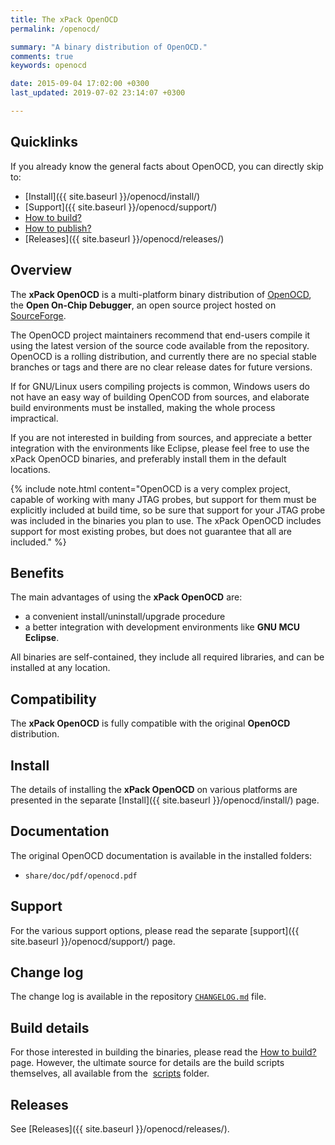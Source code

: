 ```yaml
---
title: The xPack OpenOCD
permalink: /openocd/

summary: "A binary distribution of OpenOCD."
comments: true
keywords: openocd

date: 2015-09-04 17:02:00 +0300
last_updated: 2019-07-02 23:14:07 +0300

---
```


## Quicklinks

If you already know the general facts about OpenOCD, you can directly skip to:

- [Install]({{ site.baseurl }}/openocd/install/)
- [Support]({{ site.baseurl }}/openocd/support/)
- [How to build?](https://github.com/xpack-dev-tools/openocd-xpack/blob/xpack/README-BUILD.md)
- [How to publish?](https://github.com/xpack-dev-tools/openocd-xpack/blob/xpack/README-PUBLISH.md)
- [Releases]({{ site.baseurl }}/openocd/releases/)

## Overview

The **xPack OpenOCD** is a multi-platform binary distribution of 
[OpenOCD](http://openocd.org), the **Open On-Chip Debugger**, 
an open source project hosted on 
[SourceForge](https://sourceforge.net/projects/openocd/).

The OpenOCD project maintainers recommend that end-users 
compile it using the latest version of the source code available from 
the repository. OpenOCD is a rolling distribution, and currently 
there are no special stable branches or tags 
and there are no clear release dates for future versions. 

If for GNU/Linux users compiling projects is common, Windows users do not 
have an easy way of building OpenCOD from sources, and elaborate build
environments must be installed, making the whole process impractical.

If you are not interested in building from sources, and appreciate a 
better integration with the environments like Eclipse, please feel free to use 
the xPack OpenOCD binaries, and preferably install them in the default 
locations.

{% include note.html content="OpenOCD is a very complex project, capable 
of working with many JTAG probes, but support for them must be explicitly 
included at build time, so be sure that support for your JTAG probe was 
included in the binaries you plan to use. The xPack OpenOCD includes 
support for most existing probes, but does not guarantee that all are 
included." %}

## Benefits

The main advantages of using the **xPack OpenOCD** are:

- a convenient install/uninstall/upgrade procedure 
- a better integration with development environments 
  like **GNU MCU Eclipse**.

All binaries are self-contained, they include all required libraries,
and can be installed at any location.

## Compatibility

The **xPack OpenOCD** is fully compatible with the original **OpenOCD** 
distribution.

## Install

The details of installing the **xPack OpenOCD** on various platforms are 
presented in the separate 
[Install]({{ site.baseurl }}/openocd/install/) page.

## Documentation

The original OpenOCD documentation is available in the installed folders:

- `share/doc/pdf/openocd.pdf`
  
## Support

For the various support options, please read the separate 
[support]({{ site.baseurl }}/openocd/support/) page.

## Change log

The change log is available in the repository
[`CHANGELOG.md`](https://github.com/xpack-dev-tools/openocd-xpack/blob/xpack/CHANGELOG.md) file.

## Build details

For those interested in building the binaries, please read the 
[How to build?](https://github.com/xpack-dev-tools/openocd-xpack/blob/xpack/README-BUILD.md)
page. 
However, the ultimate source for details are the build scripts themselves, 
all available from the 
[scripts](https://github.com/xpack-dev-tools/openocd-xpack/tree/xpack/scripts/)
folder.

## Releases

See [Releases]({{ site.baseurl }}/openocd/releases/).

